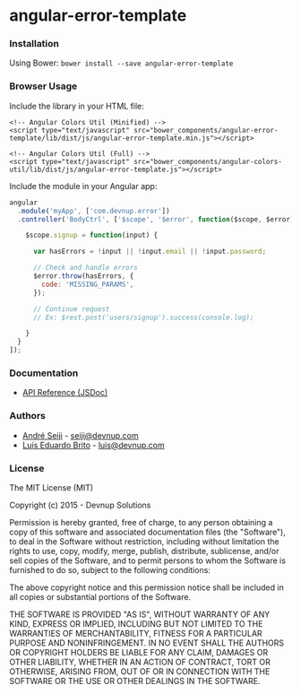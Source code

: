 angular-error-template
======================

### Installation

Using Bower: ```bower install --save angular-error-template```

### Browser Usage

Include the library in your HTML file:
```markup
<!-- Angular Colors Util (Minified) -->
<script type="text/javascript" src="bower_components/angular-error-template/lib/dist/js/angular-error-template.min.js"></script>

<!-- Angular Colors Util (Full) -->
<script type="text/javascript" src="bower_components/angular-colors-util/lib/dist/js/angular-error-template.js"></script>
```

Include the module in your Angular app:
```javascript
angular
  .module('myApp', ['com.devnup.error'])
  .controller('BodyCtrl', ['$scope', '$error', function($scope, $error) {

    $scope.signup = function(input) {

      var hasErrors = !input || !input.email || !input.password;

      // Check and handle errors
      $error.throw(hasErrors, {
        code: 'MISSING_PARAMS',
      });

      // Continue request
      // Ex: $rest.post('users/signup').success(console.log);

    }
  }
]);
```

### Documentation

- [API Reference (JSDoc)](http://angular-error-template.snippets.devnup.com/docs)

### Authors
- [André Seiji](https://github.com/seijitamanaha) - [seiji@devnup.com](mailto:seiji@devnup.com)
- [Luís Eduardo Brito](https://github.com/luiseduardobrito) - [luis@devnup.com](mailto:luis@devnup.com)

### License

The MIT License (MIT)

Copyright (c) 2015 - Devnup Solutions

Permission is hereby granted, free of charge, to any person obtaining a copy
of this software and associated documentation files (the "Software"), to deal
in the Software without restriction, including without limitation the rights
to use, copy, modify, merge, publish, distribute, sublicense, and/or sell
copies of the Software, and to permit persons to whom the Software is
furnished to do so, subject to the following conditions:

The above copyright notice and this permission notice shall be included in
all copies or substantial portions of the Software.

THE SOFTWARE IS PROVIDED "AS IS", WITHOUT WARRANTY OF ANY KIND, EXPRESS OR
IMPLIED, INCLUDING BUT NOT LIMITED TO THE WARRANTIES OF MERCHANTABILITY,
FITNESS FOR A PARTICULAR PURPOSE AND NONINFRINGEMENT. IN NO EVENT SHALL THE
AUTHORS OR COPYRIGHT HOLDERS BE LIABLE FOR ANY CLAIM, DAMAGES OR OTHER
LIABILITY, WHETHER IN AN ACTION OF CONTRACT, TORT OR OTHERWISE, ARISING FROM,
OUT OF OR IN CONNECTION WITH THE SOFTWARE OR THE USE OR OTHER DEALINGS IN
THE SOFTWARE.